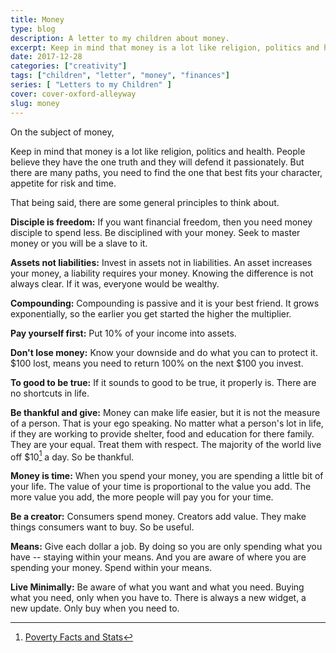 ```yaml
---
title: Money
type: blog
description: A letter to my children about money.
excerpt: Keep in mind that money is a lot like religion, politics and health. People believe they have the one truth to wealth and will defend it passionately. But there are many paths, you need to find the one that fits your character, appetite for risk and time.
date: 2017-12-28
categories: ["creativity"]
tags: ["children", "letter", "money", "finances"]
series: [ "Letters to my Children" ]
cover: cover-oxford-alleyway
slug: money
---
```


On the subject of money,

Keep in mind that money is a lot like religion, politics and health. People believe they have the one truth and they will defend it passionately. But there are many paths, you need to find the one that best fits your character, appetite for risk and time.

That being said, there are some general principles to think about.

__Disciple is freedom:__ If you want financial freedom, then you need money disciple to spend less. Be disciplined with your money. Seek to master money or you will be a slave to it.

__Assets not liabilities:__ Invest in assets not in liabilities. An asset increases your money, a liability requires your money. Knowing the difference is not always clear. If it was, everyone would be wealthy.

__Compounding:__ Compounding is passive and it is your best friend. It grows exponentially, so the earlier you get started the higher the multiplier.

__Pay yourself first:__ Put 10% of your income into assets.

__Don't lose money:__ Know your downside and do what you can to protect it. $100 lost, means you need to return 100% on the next $100 you invest.

__To good to be true:__ If it sounds to good to be true, it properly is. There are no shortcuts in life.

__Be thankful and give:__ Money can make life easier, but it is not the measure of a person. That is your ego speaking. No matter what a person's lot in life, if they are working to provide shelter, food and education for there family. They are your equal. Treat them with respect. The majority of the world live off $10[^global] a day. So be thankful.

__Money is time:__ When you spend your money, you are spending a little bit of your life. The value of your time is proportional to the value you add. The more value you add, the more people will pay you for your time.

__Be a creator:__ Consumers spend money. Creators add value. They make things consumers want to buy. So be useful.

__Means:__ Give each dollar a job. By doing so you are only spending what you have -- staying within your means. And you are aware of where you are spending your money. Spend within your means.

__Live Minimally:__ Be aware of what you want and what you need. Buying what you need, only when you have to. There is always a new widget, a new update. Only buy when you need to.

[^global]: [Poverty Facts and Stats](http://www.globalissues.org/article/26/poverty-facts-and-stats)
